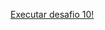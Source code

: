 <a href= "https://kdumartins.github.io/html-css/desafios/desafio10/android.html"> Executar desafio 10!